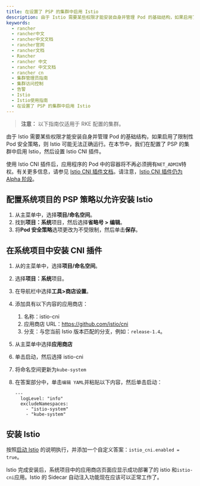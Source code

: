 ```yaml
---
title: 在设置了 PSP 的集群中启用 Istio
description: 由于 Istio 需要某些权限才能安装自身并管理 Pod 的基础结构，如果启用了限制性 Pod 安全策略，则 Istio 可能无法正确运行。在本节中，我们在配置了 PSP 的集群中启用 Istio，然后设置 Istio CNI 插件。
keywords:
  - rancher
  - rancher中文
  - rancher中文文档
  - rancher官网
  - rancher文档
  - Rancher
  - rancher 中文
  - rancher 中文文档
  - rancher cn
  - 集群管理员指南
  - 集群访问控制
  - 告警
  - Istio
  - Istio使用指南
  - 在设置了 PSP 的集群中启用 Istio
---
```


> **注意：** 以下指南仅适用于 RKE 配置的集群。

由于 Istio 需要某些权限才能安装自身并管理 Pod 的基础结构，如果启用了限制性 Pod 安全策略，则 Istio 可能无法正确运行。在本节中，我们在配置了 PSP 的集群中启用 Istio，然后设置 Istio CNI 插件。

使用 Istio CNI 插件后，应用程序的 Pod 中的容器将不再必须拥有`NET_ADMIN`特权。有关更多信息，请参见 [Istio CNI 插件文档](https://istio.io/docs/setup/additional-setup/cni)。请注意，[Istio CNI 插件仍为 Alpha 阶段](https://istio.io/about/feature-stages/)。

## 配置系统项目的 PSP 策略以允许安装 Istio

1. 从主菜单中，选择**项目/命名空间**。
1. 找到**项目：系统**项目，然后选择**省略号 > 编辑**。
1. 将**Pod 安全策略**选项更改为不受限制，然后单击**保存**。

## 在系统项目中安装 CNI 插件

1. 从的主菜单中，选择**项目/命名空间**。
1. 选择**项目：系统**项目。
1. 在导航栏中选择**工具>商店设置**。
1. 添加具有以下内容的应用商店：
   1. 名称：istio-cni
   1. 应用商店 URL：https://github.com/istio/cni
   1. 分支：与您当前 Istio 版本匹配的分支，例如：`release-1.4`。
1. 从主菜单中选择**应用商店**
1. 单击启动，然后选择 istio-cni
1. 将命名空间更新为`kube-system`
1. 在答案部分中，单击`编辑 YAML`并粘贴以下内容，然后单击启动：

   ```
   ---
     logLevel: "info"
     excludeNamespaces:
       - "istio-system"
       - "kube-system"
   ```

## 安装 Istio

按照[启动 Istio](/docs/rancher2.5/istio/2.5/configuration-reference/selectors-and-scrape/_index) 的说明执行，并添加一个自定义答案：`istio_cni.enabled = true`。

Istio 完成安装后，系统项目中的应用商店页面应显示成功部署了的 istio 和`istio-cni`应用。Istio 的 Sidecar 自动注入功能现在应该可以正常工作了。
